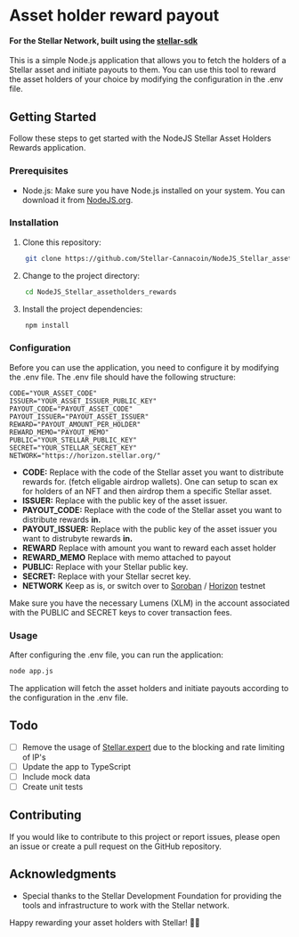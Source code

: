 # Asset holder reward payout
#### For the Stellar Network, built using the [stellar-sdk](https://github.com/stellar/js-stellar-sdk)

This is a simple Node.js application that allows you to fetch the holders of a Stellar asset and initiate payouts to them. You can use this tool to reward the asset holders of your choice by modifying the configuration in the .env file.

## Getting Started
Follow these steps to get started with the NodeJS Stellar Asset Holders Rewards application.

### Prerequisites
- Node.js: Make sure you have Node.js installed on your system. You can download it from [NodeJS.org](https://nodejs.org/).

### Installation
1. Clone this repository:
```bash
    git clone https://github.com/Stellar-Cannacoin/NodeJS_Stellar_assetholders_rewards.git
```
2. Change to the project directory:
```bash
    cd NodeJS_Stellar_assetholders_rewards
```
3. Install the project dependencies:
```bash
    npm install
```

### Configuration
Before you can use the application, you need to configure it by modifying the .env file. The .env file should have the following structure:

```
CODE="YOUR_ASSET_CODE"
ISSUER="YOUR_ASSET_ISSUER_PUBLIC_KEY"
PAYOUT_CODE="PAYOUT_ASSET_CODE"
PAYOUT_ISSUER="PAYOUT_ASSET_ISSUER"
REWARD="PAYOUT_AMOUNT_PER_HOLDER"
REWARD_MEMO="PAYOUT_MEMO"
PUBLIC="YOUR_STELLAR_PUBLIC_KEY"
SECRET="YOUR_STELLAR_SECRET_KEY"
NETWORK="https://horizon.stellar.org/"
```

- **CODE:** Replace with the code of the Stellar asset you want to distribute rewards for. (fetch eligable airdrop wallets). One can setup to scan ex for holders of an NFT and then airdrop them a specific Stellar asset.
- **ISSUER:** Replace with the public key of the asset issuer.
- **PAYOUT_CODE:** Replace with the code of the Stellar asset you want to distribute rewards **in.**
- **PAYOUT_ISSUER:** Replace with the public key of the asset issuer you want to distrubyte rewards **in.**
- **REWARD** Replace with amount you want to reward each asset holder
- **REWARD_MEMO** Replace with memo attached to payout
- **PUBLIC:** Replace with your Stellar public key.
- **SECRET:** Replace with your Stellar secret key.
- **NETWORK** Keep as is, or switch over to [Soroban](https://horizon-futurenet.stellar.org) / [Horizon](https://developers.stellar.org/api/horizon) testnet

Make sure you have the necessary Lumens (XLM) in the account associated with the PUBLIC and SECRET keys to cover transaction fees.

### Usage
After configuring the .env file, you can run the application:
```bash
node app.js
```
The application will fetch the asset holders and initiate payouts according to the configuration in the .env file.

## Todo
- [ ] Remove the usage of [Stellar.expert](https://stellar.expert) due to the blocking and rate limiting of IP's
- [ ] Update the app to TypeScript
- [ ] Include mock data
- [ ] Create unit tests

## Contributing
If you would like to contribute to this project or report issues, please open an issue or create a pull request on the GitHub repository.

## Acknowledgments
- Special thanks to the Stellar Development Foundation for providing the tools and infrastructure to work with the Stellar network.

Happy rewarding your asset holders with Stellar! 🚀🌟
